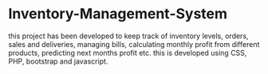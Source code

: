 # Inventory-Management-System
this project has been developed to keep track of inventory levels, orders, sales and deliveries, managing bills, calculating monthly profit from different products, predicting next months profit etc. this is developed using CSS, PHP, bootstrap and javascript.
